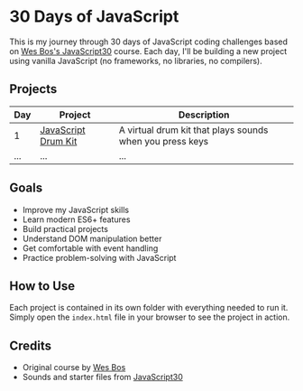 # 30 Days of JavaScript

This is my journey through 30 days of JavaScript coding challenges based on [Wes Bos's JavaScript30](https://javascript30.com/) course. Each day, I'll be building a new project using vanilla JavaScript (no frameworks, no libraries, no compilers).

## Projects

| Day | Project | Description |
|-----|---------|-------------|
| 1 | [JavaScript Drum Kit](./Day1-Drum%20Kit) | A virtual drum kit that plays sounds when you press keys |
| ... | ... | ... |

## Goals

- Improve my JavaScript skills
- Learn modern ES6+ features
- Build practical projects
- Understand DOM manipulation better
- Get comfortable with event handling
- Practice problem-solving with JavaScript

## How to Use

Each project is contained in its own folder with everything needed to run it. Simply open the `index.html` file in your browser to see the project in action.

## Credits

- Original course by [Wes Bos](https://wesbos.com/)
- Sounds and starter files from [JavaScript30](https://javascript30.com/) 